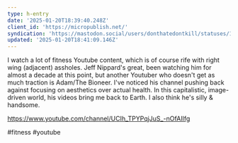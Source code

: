 ```yaml
---
type: h-entry
date: '2025-01-20T18:39:40.248Z'
client_id: 'https://micropublish.net/'
syndication: 'https://mastodon.social/users/donthatedontkill/statuses/113862145066767402'
updated: '2025-01-20T18:41:09.146Z'
---
```

I watch a lot of fitness Youtube content, which is of course rife with right wing (adjacent) assholes. Jeff Nippard's great, been watching him for almost a decade at this point, but another Youtuber who doesn't get as much traction is Adam/The Bioneer. I've noticed his channel pushing back against focusing on aesthetics over actual health. In this capitalistic, image-driven world, his videos bring me back to Earth. I also think he's silly & handsome. 

https://www.youtube.com/channel/UCIh_TPYPqjJuS_-nOfAIlfg

#fitness #youtube
